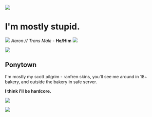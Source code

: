 ![](https://i.postimg.cc/pVfRN7dp/ad55c65507cf08e2645fb67feaadb745.jpg)

# I'm mostly stupid.

![](https://i.postimg.cc/50J10pm2/IMG-0449.png) *Aaron* *//* *Trans Male* - **He/Him** ![](https://i.postimg.cc/d19FTdWm/IMG-0448.png)

![](https://i.postimg.cc/nzrjYGmG/to0241.png)

## Ponytown
I'm mostly my scott pilgrim - ranfren skins, you'll see me around in 18+ bakery, and outside the bakery in safe server. 

**I think i'll be hardcore.**

![](https://i.postimg.cc/7YVc7Lkm/IMG-3954.png)

![](https://i.postimg.cc/4xV3W10g/663d2f92b79b6dac66a7beb7fd3ab413.jpg)

